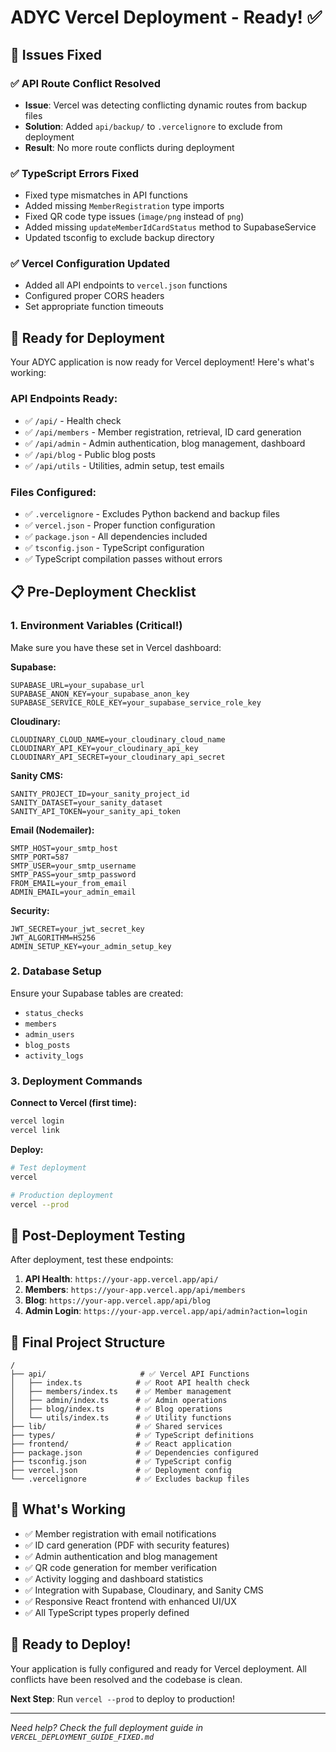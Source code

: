 # ADYC Vercel Deployment - Ready! ✅

## 🔧 Issues Fixed

### ✅ API Route Conflict Resolved
- **Issue**: Vercel was detecting conflicting dynamic routes from backup files
- **Solution**: Added `api/backup/` to `.vercelignore` to exclude from deployment
- **Result**: No more route conflicts during deployment

### ✅ TypeScript Errors Fixed
- Fixed type mismatches in API functions
- Added missing `MemberRegistration` type imports
- Fixed QR code type issues (`image/png` instead of `png`)
- Added missing `updateMemberIdCardStatus` method to SupabaseService
- Updated tsconfig to exclude backup directory

### ✅ Vercel Configuration Updated
- Added all API endpoints to `vercel.json` functions
- Configured proper CORS headers
- Set appropriate function timeouts

## 🚀 Ready for Deployment

Your ADYC application is now ready for Vercel deployment! Here's what's working:

### API Endpoints Ready:
- ✅ `/api/` - Health check
- ✅ `/api/members` - Member registration, retrieval, ID card generation
- ✅ `/api/admin` - Admin authentication, blog management, dashboard
- ✅ `/api/blog` - Public blog posts
- ✅ `/api/utils` - Utilities, admin setup, test emails

### Files Configured:
- ✅ `.vercelignore` - Excludes Python backend and backup files
- ✅ `vercel.json` - Proper function configuration
- ✅ `package.json` - All dependencies included
- ✅ `tsconfig.json` - TypeScript configuration
- ✅ TypeScript compilation passes without errors

## 📋 Pre-Deployment Checklist

### 1. Environment Variables (Critical!)
Make sure you have these set in Vercel dashboard:

**Supabase:**
```
SUPABASE_URL=your_supabase_url
SUPABASE_ANON_KEY=your_supabase_anon_key
SUPABASE_SERVICE_ROLE_KEY=your_supabase_service_role_key
```

**Cloudinary:**
```
CLOUDINARY_CLOUD_NAME=your_cloudinary_cloud_name
CLOUDINARY_API_KEY=your_cloudinary_api_key
CLOUDINARY_API_SECRET=your_cloudinary_api_secret
```

**Sanity CMS:**
```
SANITY_PROJECT_ID=your_sanity_project_id
SANITY_DATASET=your_sanity_dataset
SANITY_API_TOKEN=your_sanity_api_token
```

**Email (Nodemailer):**
```
SMTP_HOST=your_smtp_host
SMTP_PORT=587
SMTP_USER=your_smtp_username
SMTP_PASS=your_smtp_password
FROM_EMAIL=your_from_email
ADMIN_EMAIL=your_admin_email
```

**Security:**
```
JWT_SECRET=your_jwt_secret_key
JWT_ALGORITHM=HS256
ADMIN_SETUP_KEY=your_admin_setup_key
```

### 2. Database Setup
Ensure your Supabase tables are created:
- `status_checks`
- `members`
- `admin_users`
- `blog_posts`
- `activity_logs`

### 3. Deployment Commands

**Connect to Vercel (first time):**
```bash
vercel login
vercel link
```

**Deploy:**
```bash
# Test deployment
vercel

# Production deployment
vercel --prod
```

## 🧪 Post-Deployment Testing

After deployment, test these endpoints:

1. **API Health**: `https://your-app.vercel.app/api/`
2. **Members**: `https://your-app.vercel.app/api/members`
3. **Blog**: `https://your-app.vercel.app/api/blog`
4. **Admin Login**: `https://your-app.vercel.app/api/admin?action=login`

## 📁 Final Project Structure

```
/
├── api/                     # ✅ Vercel API Functions
│   ├── index.ts            # ✅ Root API health check
│   ├── members/index.ts    # ✅ Member management
│   ├── admin/index.ts      # ✅ Admin operations
│   ├── blog/index.ts       # ✅ Blog operations
│   └── utils/index.ts      # ✅ Utility functions
├── lib/                    # ✅ Shared services
├── types/                  # ✅ TypeScript definitions
├── frontend/               # ✅ React application
├── package.json            # ✅ Dependencies configured
├── tsconfig.json           # ✅ TypeScript config
├── vercel.json             # ✅ Deployment config
└── .vercelignore           # ✅ Excludes backup files
```

## 🎯 What's Working

- ✅ Member registration with email notifications
- ✅ ID card generation (PDF with security features)
- ✅ Admin authentication and blog management
- ✅ QR code generation for member verification
- ✅ Activity logging and dashboard statistics
- ✅ Integration with Supabase, Cloudinary, and Sanity CMS
- ✅ Responsive React frontend with enhanced UI/UX
- ✅ All TypeScript types properly defined

## 🚀 Ready to Deploy!

Your application is fully configured and ready for Vercel deployment. All conflicts have been resolved and the codebase is clean.

**Next Step**: Run `vercel --prod` to deploy to production!

---

*Need help? Check the full deployment guide in `VERCEL_DEPLOYMENT_GUIDE_FIXED.md`*